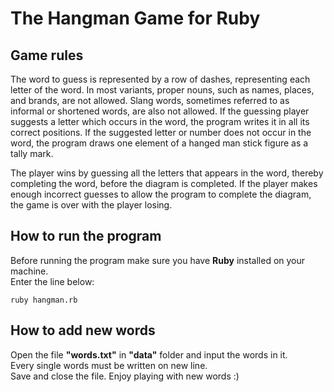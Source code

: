 # The Hangman Game for Ruby

## Game rules
The word to guess is represented by a row of dashes, representing each letter of the word. In most variants, 
proper nouns, such as names, places, and brands, are not allowed. Slang words, sometimes referred to as informal or 
shortened words, are also not allowed. If the guessing player suggests a letter which occurs in the word, the program
writes it in all its correct positions. If the suggested letter or number does not occur in the word, the program draws
one element of a hanged man stick figure as a tally mark.

The player wins by guessing all the letters that appears in the word, thereby completing the word, before the diagram 
is completed. If the player makes enough incorrect guesses to allow the program to complete the diagram, the game is 
over with the player losing. 

## How to run the program
Before running the program make sure you have **Ruby** installed on your machine.  
Enter the line below:
```
ruby hangman.rb
```

## How to add new words
Open the file **"words.txt"** in **"data"** folder and input the words in it.   
Every single words must be written on new line.  
Save and close the file. Enjoy playing with new words :)
